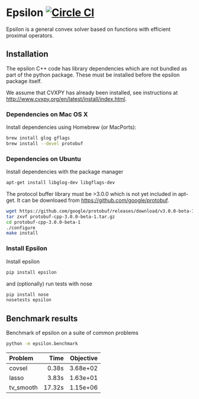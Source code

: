 # Epsilon [![Circle CI](https://circleci.com/gh/mwytock/epsilon.svg?style=svg)](https://circleci.com/gh/mwytock/epsilon)

Epsilon is a general convex solver based on functions with efficient proximal
operators.

## Installation

The epsilon C++ code has library dependencies which are not bundled as part of
the python package. These must be installed before the epsilon package itself.

We assume that CVXPY has already been installed, see instructions at
http://www.cvxpy.org/en/latest/install/index.html.

### Dependencies on Mac OS X

Install dependencies using Homebrew (or MacPorts):

```sh
brew install glog gflags
brew install --devel protobuf
```

### Dependencies on Ubuntu

Install dependencies with the package manager
```sh
apt-get install libglog-dev libgflags-dev
```

The protocol buffer library must be >3.0.0 which is not yet included in
apt-get. It can be downloaed from https://github.com/google/protobuf.
```sh
wget https://github.com/google/protobuf/releases/download/v3.0.0-beta-1/protobuf-cpp-3.0.0-beta-1.tar.gz
tar zxvf protobuf-cpp-3.0.0-beta-1.tar.gz
cd protobuf-cpp-3.0.0-beta-1
./configure
make install
```

### Install Epsilon

Install epsilon
```sh
pip install epsilon
```
and (optionally) run tests with nose
```sh
pip install nose
nosetests epsilon
```

## Benchmark results

Benchmark of epsilon on a suite of common problems
```sh
python -m epsilon.benchmark
```

  Problem |   Time | Objective
:-------- | ------:| ---------:
covsel    |   0.38s|   3.68e+02
lasso     |   3.83s|   1.63e+01
tv_smooth |  17.32s|   1.15e+06
